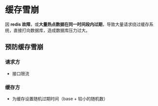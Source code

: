 # 缓存雪崩

因 **redis 故障**，或**大量热点数据在同一时间段内过期**，导致大量请求绕过缓存系统，直接打向数据库，造成数据库压力过大。

## 预防缓存雪崩

### 请求方

- 接口限流

### 缓存方

- 为缓存设置随机过期时间（base + 较小的随机数）